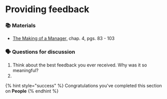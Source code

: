 # Providing feedback



### 📚 Materials

* [The Making of a Manager,](https://amzn.to/2VCueN6) chap. 4, pgs. 83 - 103

### 🗣 Questions for discussion

1. Think about the best feedback you ever received. Why was it so meaningful?
2. 
{% hint style="success" %}
Congratulations you've completed this section on **People**
{% endhint %}

